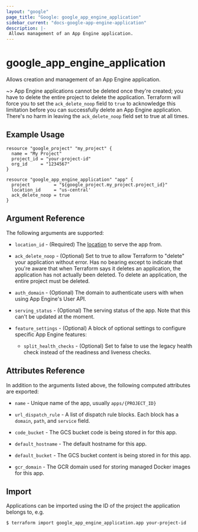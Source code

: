 ```yaml
---
layout: "google"
page_title: "Google: google_app_engine_application"
sidebar_current: "docs-google-app-engine-application"
description: |-
 Allows management of an App Engine application.
---
```


# google\_app_engine_application

Allows creation and management of an App Engine application.

~> App Engine applications cannot be deleted once they're created; you have to delete the
   entire project to delete the application. Terraform will force you to set the `ack_delete_noop`
   field to `true` to acknowledge this limitation before you can successfully delete an App Engine
   application. There's no harm in leaving the `ack_delete_noop` field set to true at all times.

## Example Usage

```hcl
resource "google_project" "my_project" {
  name = "My Project"
  project_id = "your-project-id"
  org_id     = "1234567"
}

resource "google_app_engine_application" "app" {
  project         = "${google_project.my_project.project_id}"
  location_id     = "us-central'
  ack_delete_noop = true
}
```

## Argument Reference

The following arguments are supported:

* `location_id` - (Required) The [location](https://cloud.google.com/appengine/docs/locations)
   to serve the app from.

* `ack_delete_noop` - (Optional) Set to true to allow Terraform to "delete" your application without error.
   Has no bearing except to indicate that you're aware that when Terraform says it deletes an application,
   the application has not actually been deleted. To delete an application, the entire project must be deleted.

* `auth_domain` - (Optional) The domain to authenticate users with when using App Engine's User API.

* `serving_status` - (Optional) The serving status of the app. Note that this can't be updated at the moment.

* `feature_settings` - (Optional) A block of optional settings to configure specific App Engine features:

  * `split_health_checks` - (Optional) Set to false to use the legacy health check instead of the readiness
    and liveness checks.

## Attributes Reference

In addition to the arguments listed above, the following computed attributes are
exported:

* `name` - Unique name of the app, usually `apps/{PROJECT_ID}`

* `url_dispatch_rule` - A list of dispatch rule blocks. Each block has a `domain`, `path`, and `service` field.

* `code_bucket` - The GCS bucket code is being stored in for this app.

* `default_hostname` - The default hostname for this app.

* `default_bucket` - The GCS bucket content is being stored in for this app.

* `gcr_domain` - The GCR domain used for storing managed Docker images for this app.

## Import

Applications can be imported using the ID of the project the application belongs to, e.g.

```
$ terraform import google_app_engine_application.app your-project-id
```
